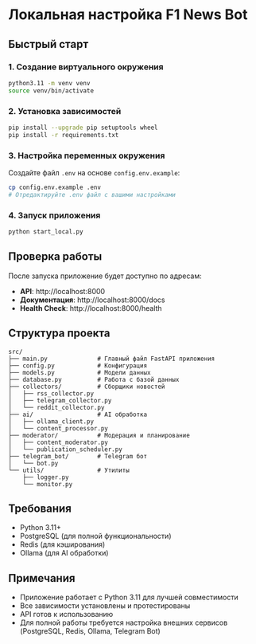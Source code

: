 # Локальная настройка F1 News Bot

## Быстрый старт

### 1. Создание виртуального окружения
```bash
python3.11 -m venv venv
source venv/bin/activate
```

### 2. Установка зависимостей
```bash
pip install --upgrade pip setuptools wheel
pip install -r requirements.txt
```

### 3. Настройка переменных окружения
Создайте файл `.env` на основе `config.env.example`:
```bash
cp config.env.example .env
# Отредактируйте .env файл с вашими настройками
```

### 4. Запуск приложения
```bash
python start_local.py
```

## Проверка работы

После запуска приложение будет доступно по адресам:
- **API**: http://localhost:8000
- **Документация**: http://localhost:8000/docs
- **Health Check**: http://localhost:8000/health

## Структура проекта

```
src/
├── main.py              # Главный файл FastAPI приложения
├── config.py            # Конфигурация
├── models.py            # Модели данных
├── database.py          # Работа с базой данных
├── collectors/          # Сборщики новостей
│   ├── rss_collector.py
│   ├── telegram_collector.py
│   └── reddit_collector.py
├── ai/                  # AI обработка
│   ├── ollama_client.py
│   └── content_processor.py
├── moderator/           # Модерация и планирование
│   ├── content_moderator.py
│   └── publication_scheduler.py
├── telegram_bot/        # Telegram бот
│   └── bot.py
└── utils/               # Утилиты
    ├── logger.py
    └── monitor.py
```

## Требования

- Python 3.11+
- PostgreSQL (для полной функциональности)
- Redis (для кэширования)
- Ollama (для AI обработки)

## Примечания

- Приложение работает с Python 3.11 для лучшей совместимости
- Все зависимости установлены и протестированы
- API готов к использованию
- Для полной работы требуется настройка внешних сервисов (PostgreSQL, Redis, Ollama, Telegram Bot)
